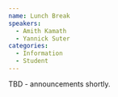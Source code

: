 ```yaml
---
name: Lunch Break
speakers:
  - Amith Kamath
  - Yannick Suter
categories:
  - Information
  - Student
---
```


TBD - announcements shortly.